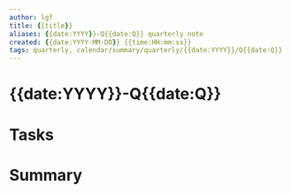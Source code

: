 ```yaml
---
author: lgf
title: {{title}}
aliases: {{date:YYYY}}-Q{{date:Q}} quarterly note
created: {{date:YYYY-MM-DD}} {{time:HH:mm:ss}}
tags: quarterly, calendar/summary/quarterly/{{date:YYYY}}/Q{{date:Q}}
---
```

# {{date:YYYY}}-Q{{date:Q}}

# Tasks


# Summary

